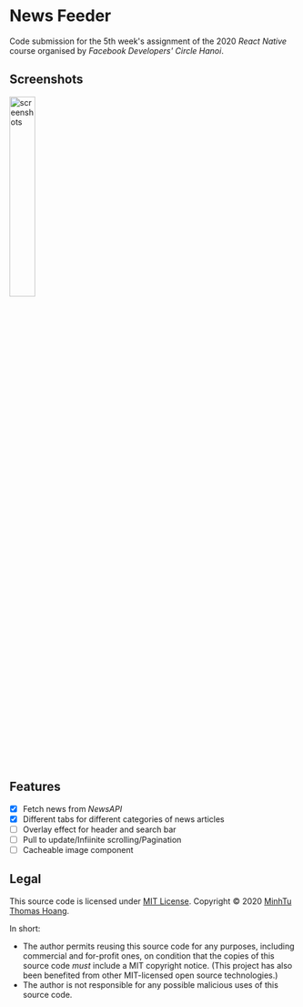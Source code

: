 # News Feeder

Code submission for the 5th week's assignment of the 2020 *React Native* course organised by *Facebook Developers' Circle Hanoi*.

## Screenshots

<img src='./public/screencast.gif' alt='screenshots' width=30% height=30%/>

## Features

- [x] Fetch news from *NewsAPI*
- [x] Different tabs for different categories of news articles
- [ ] Overlay effect for header and search bar
- [ ] Pull to update/Infiinite scrolling/Pagination
- [ ] Cacheable image component

## Legal

This source code is licensed under [MIT License](https://github.com/mnhthng-thms/). Copyright © 2020 [MinhTu Thomas Hoang](https://github.com/mnhthng-thms).

In short:

- The author permits reusing this source code for any purposes, including commercial and for-profit ones, on condition that the copies of this source code _must_ include a MIT copyright notice. (This project has also been benefited from other MIT-licensed open source technologies.)
- The author is not responsible for any possible malicious uses of this source code.